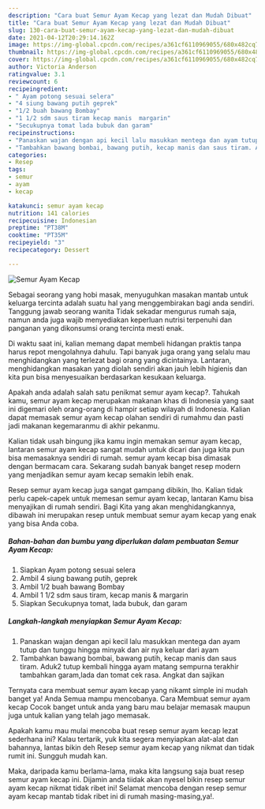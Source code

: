 ```yaml
---
description: "Cara buat Semur Ayam Kecap yang lezat dan Mudah Dibuat"
title: "Cara buat Semur Ayam Kecap yang lezat dan Mudah Dibuat"
slug: 130-cara-buat-semur-ayam-kecap-yang-lezat-dan-mudah-dibuat
date: 2021-04-12T20:29:14.162Z
image: https://img-global.cpcdn.com/recipes/a361cf6110969055/680x482cq70/semur-ayam-kecap-foto-resep-utama.jpg
thumbnail: https://img-global.cpcdn.com/recipes/a361cf6110969055/680x482cq70/semur-ayam-kecap-foto-resep-utama.jpg
cover: https://img-global.cpcdn.com/recipes/a361cf6110969055/680x482cq70/semur-ayam-kecap-foto-resep-utama.jpg
author: Victoria Anderson
ratingvalue: 3.1
reviewcount: 6
recipeingredient:
- " Ayam potong sesuai selera"
- "4 siung bawang putih geprek"
- "1/2 buah bawang Bombay"
- "1 1/2 sdm saus tiram kecap manis  margarin"
- "Secukupnya tomat lada bubuk dan garam"
recipeinstructions:
- "Panaskan wajan dengan api kecil lalu masukkan mentega dan ayam tutup dan tunggu hingga minyak dan air nya keluar dari ayam"
- "Tambahkan bawang bombai, bawang putih, kecap manis dan saus tiram. Aduk2 tutup kembali hingga ayam matang sempurna terakhir tambahkan garam,lada dan tomat cek rasa. Angkat dan sajikan"
categories:
- Resep
tags:
- semur
- ayam
- kecap

katakunci: semur ayam kecap 
nutrition: 141 calories
recipecuisine: Indonesian
preptime: "PT38M"
cooktime: "PT35M"
recipeyield: "3"
recipecategory: Dessert

---
```



![Semur Ayam Kecap](https://img-global.cpcdn.com/recipes/a361cf6110969055/680x482cq70/semur-ayam-kecap-foto-resep-utama.jpg)

Sebagai seorang yang hobi masak, menyuguhkan masakan mantab untuk keluarga tercinta adalah suatu hal yang menggembirakan bagi anda sendiri. Tanggung jawab seorang  wanita Tidak sekadar mengurus rumah saja, namun anda juga wajib menyediakan keperluan nutrisi terpenuhi dan panganan yang dikonsumsi orang tercinta mesti enak.

Di waktu  saat ini, kalian memang dapat membeli hidangan praktis tanpa harus repot mengolahnya dahulu. Tapi banyak juga orang yang selalu mau menghidangkan yang terlezat bagi orang yang dicintainya. Lantaran, menghidangkan masakan yang diolah sendiri akan jauh lebih higienis dan kita pun bisa menyesuaikan berdasarkan kesukaan keluarga. 



Apakah anda adalah salah satu penikmat semur ayam kecap?. Tahukah kamu, semur ayam kecap merupakan makanan khas di Indonesia yang saat ini digemari oleh orang-orang di hampir setiap wilayah di Indonesia. Kalian dapat memasak semur ayam kecap olahan sendiri di rumahmu dan pasti jadi makanan kegemaranmu di akhir pekanmu.

Kalian tidak usah bingung jika kamu ingin memakan semur ayam kecap, lantaran semur ayam kecap sangat mudah untuk dicari dan juga kita pun bisa memasaknya sendiri di rumah. semur ayam kecap bisa dimasak dengan bermacam cara. Sekarang sudah banyak banget resep modern yang menjadikan semur ayam kecap semakin lebih enak.

Resep semur ayam kecap juga sangat gampang dibikin, lho. Kalian tidak perlu capek-capek untuk memesan semur ayam kecap, lantaran Kamu bisa menyajikan di rumah sendiri. Bagi Kita yang akan menghidangkannya, dibawah ini merupakan resep untuk membuat semur ayam kecap yang enak yang bisa Anda coba.

<!--inarticleads1-->

##### Bahan-bahan dan bumbu yang diperlukan dalam pembuatan Semur Ayam Kecap:

1. Siapkan  Ayam potong sesuai selera
1. Ambil 4 siung bawang putih, geprek
1. Ambil 1/2 buah bawang Bombay
1. Ambil 1 1/2 sdm saus tiram, kecap manis &amp; margarin
1. Siapkan Secukupnya tomat, lada bubuk, dan garam




<!--inarticleads2-->

##### Langkah-langkah menyiapkan Semur Ayam Kecap:

1. Panaskan wajan dengan api kecil lalu masukkan mentega dan ayam tutup dan tunggu hingga minyak dan air nya keluar dari ayam
1. Tambahkan bawang bombai, bawang putih, kecap manis dan saus tiram. Aduk2 tutup kembali hingga ayam matang sempurna terakhir tambahkan garam,lada dan tomat cek rasa. Angkat dan sajikan




Ternyata cara membuat semur ayam kecap yang nikamt simple ini mudah banget ya! Anda Semua mampu mencobanya. Cara Membuat semur ayam kecap Cocok banget untuk anda yang baru mau belajar memasak maupun juga untuk kalian yang telah jago memasak.

Apakah kamu mau mulai mencoba buat resep semur ayam kecap lezat sederhana ini? Kalau tertarik, yuk kita segera menyiapkan alat-alat dan bahannya, lantas bikin deh Resep semur ayam kecap yang nikmat dan tidak rumit ini. Sungguh mudah kan. 

Maka, daripada kamu berlama-lama, maka kita langsung saja buat resep semur ayam kecap ini. Dijamin anda tiidak akan nyesel bikin resep semur ayam kecap nikmat tidak ribet ini! Selamat mencoba dengan resep semur ayam kecap mantab tidak ribet ini di rumah masing-masing,ya!.


